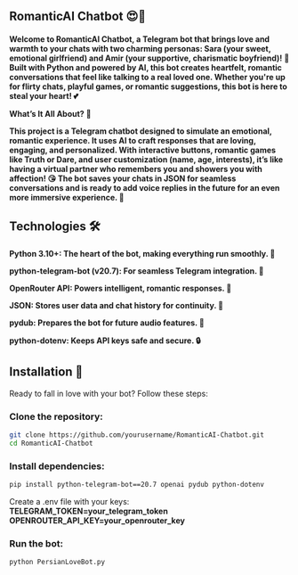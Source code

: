 <h2>RomanticAI Chatbot 😍💬</h2>

<h4>
Welcome to RomanticAI Chatbot, a Telegram bot that brings love and warmth to your chats with two charming personas: Sara (your sweet, emotional girlfriend) and Amir (your supportive, charismatic boyfriend)! 🌹 Built with Python and powered by AI, this bot creates heartfelt, romantic conversations that feel like talking to a real loved one. Whether you're up for flirty chats, playful games, or romantic suggestions, this bot is here to steal your heart! 💕


What’s It All About? 💞

This project is a Telegram chatbot designed to simulate an emotional, romantic experience. It uses AI to craft responses that are loving, engaging, and personalized. With interactive buttons, romantic games like Truth or Dare, and user customization (name, age, interests), it’s like having a virtual partner who remembers you and showers you with affection! 😘 The bot saves your chats in JSON for seamless conversations and is ready to add voice replies in the future for an even more immersive experience. 🚀

</h4>

<h2>
Technologies 🛠️
</h2>

<h4>


Python 3.10+: The heart of the bot, making everything run smoothly. 🐍



python-telegram-bot (v20.7): For seamless Telegram integration. 📱



OpenRouter API: Powers intelligent, romantic responses. 🤖



JSON: Stores user data and chat history for continuity. 📁



pydub: Prepares the bot for future audio features. 🎵


python-dotenv: Keeps API keys safe and secure. 🔒
</h4>




<h2> Installation 🚀 </h2>

Ready to fall in love with your bot? Follow these steps:  

<h3>Clone the repository:  </h3>

```bash
git clone https://github.com/yourusername/RomanticAI-Chatbot.git
cd RomanticAI-Chatbot
```


<h3>Install dependencies:  </h3>

```bash
pip install python-telegram-bot==20.7 openai pydub python-dotenv
```



Create a .env file with your keys:  <b> TELEGRAM_TOKEN=your_telegram_token
OPENROUTER_API_KEY=your_openrouter_key </b>


<h3>Run the bot: </h3>

```bash
python PersianLoveBot.py
```









